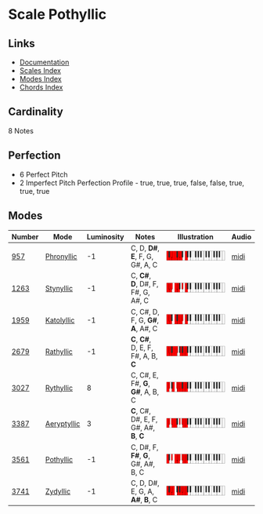 # Scale Pothyllic

## Links

- [Documentation](README.md)
- [Scales Index](Scales.md)
- [Modes Index](Modes.md)
- [Chords Index](Chords.md)

## Cardinality

8 Notes

## Perfection

- 6 Perfect Pitch
- 2 Imperfect Pitch
Perfection Profile - true, true, true, false, false, true, true, true

## Modes

| Number | Mode | Luminosity | Notes | Illustration | Audio |
|--------|------|------------|-------|--------------|-------|
| [957](https://ianring.com/musictheory/scales/957) | [Phronyllic](ModePhronyllic.md) | -1 | C, D, **D#**, **E**, F, G, G#, A, C | ![CNaturalPhronyllic](ModeCNaturalPhronyllic.png) | [midi](https://github.com/edipermadi/music/blob/main/docs/ModeCNaturalPhronyllic.mid?raw=true) | 
| [1263](https://ianring.com/musictheory/scales/1263) | [Stynyllic](ModeStynyllic.md) | -1 | C, **C#**, **D**, D#, F, F#, G, A#, C | ![CNaturalStynyllic](ModeCNaturalStynyllic.png) | [midi](https://github.com/edipermadi/music/blob/main/docs/ModeCNaturalStynyllic.mid?raw=true) | 
| [1959](https://ianring.com/musictheory/scales/1959) | [Katolyllic](ModeKatolyllic.md) | -1 | C, C#, D, F, G, **G#**, **A**, A#, C | ![CNaturalKatolyllic](ModeCNaturalKatolyllic.png) | [midi](https://github.com/edipermadi/music/blob/main/docs/ModeCNaturalKatolyllic.mid?raw=true) | 
| [2679](https://ianring.com/musictheory/scales/2679) | [Rathyllic](ModeRathyllic.md) | -1 | **C**, **C#**, D, E, F, F#, A, B, **C** | ![CNaturalRathyllic](ModeCNaturalRathyllic.png) | [midi](https://github.com/edipermadi/music/blob/main/docs/ModeCNaturalRathyllic.mid?raw=true) | 
| [3027](https://ianring.com/musictheory/scales/3027) | [Rythyllic](ModeRythyllic.md) | 8 | C, C#, E, F#, **G**, **G#**, A, B, C | ![CNaturalRythyllic](ModeCNaturalRythyllic.png) | [midi](https://github.com/edipermadi/music/blob/main/docs/ModeCNaturalRythyllic.mid?raw=true) | 
| [3387](https://ianring.com/musictheory/scales/3387) | [Aeryptyllic](ModeAeryptyllic.md) | 3 | **C**, C#, D#, E, F, G#, A#, **B**, **C** | ![CNaturalAeryptyllic](ModeCNaturalAeryptyllic.png) | [midi](https://github.com/edipermadi/music/blob/main/docs/ModeCNaturalAeryptyllic.mid?raw=true) | 
| [3561](https://ianring.com/musictheory/scales/3561) | [Pothyllic](ModePothyllic.md) | -1 | C, D#, F, **F#**, **G**, G#, A#, B, C | ![CNaturalPothyllic](ModeCNaturalPothyllic.png) | [midi](https://github.com/edipermadi/music/blob/main/docs/ModeCNaturalPothyllic.mid?raw=true) | 
| [3741](https://ianring.com/musictheory/scales/3741) | [Zydyllic](ModeZydyllic.md) | -1 | C, D, D#, E, G, A, **A#**, **B**, C | ![CNaturalZydyllic](ModeCNaturalZydyllic.png) | [midi](https://github.com/edipermadi/music/blob/main/docs/ModeCNaturalZydyllic.mid?raw=true) | 

